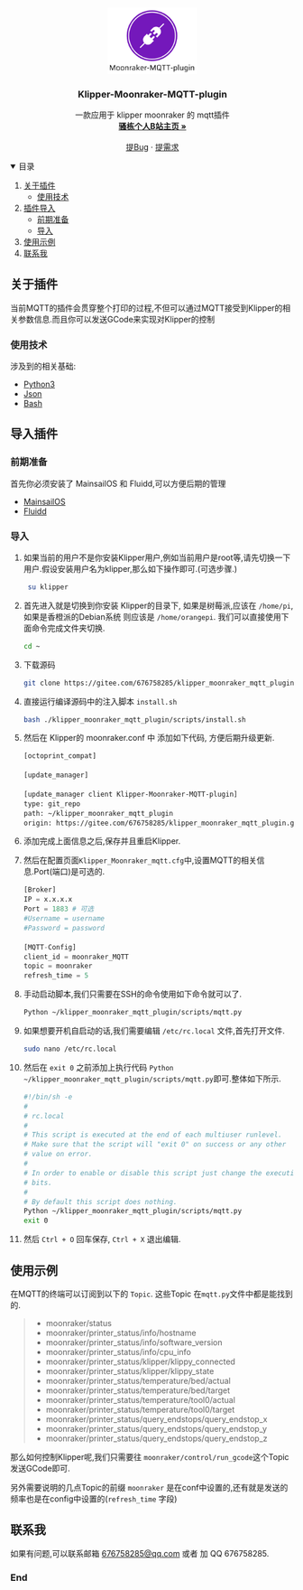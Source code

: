 <!-- PROJECT LOGO -->
<br />
<p align="center">
  <a href="https://github.com/SuperKohl/Moonraker-MQTT-plugin">
    <img src="https://github.com/SuperKohl/Moonraker-MQTT-plugin/blob/master/images/logo.PNG" alt="Logo" width="158,5" height="116.6">
  </a>

  <h3 align="center">Klipper-Moonraker-MQTT-plugin</h3>

  <p align="center">
    一款应用于 klipper moonraker 的 mqtt插件
    <br />
    <a href="https://space.bilibili.com/123363171?spm_id_from=333.337.0.0"><strong>骚栋个人B站主页 »</strong></a>
    <br />
    <br />
    <a href="https://gitee.com/676758285/klipper_moonraker_mqtt_plugin/issues">提Bug</a>
    ·
    <a href="https://gitee.com/676758285/klipper_moonraker_mqtt_plugin/issues">提需求</a>
  </p>
</p>


<!-- 目录 -->
<details open="open">
  <summary>目录</summary>
  <ol>
    <li>
      <a href="#关于插件">关于插件</a>
      <ul>
        <li><a href="#使用技术">使用技术</a></li>
      </ul>
    </li>
    <li>
      <a href="#导入插件">插件导入</a>
      <ul>
        <li><a href="#前期准备">前期准备</a></li>
        <li><a href="#导入">导入</a></li>
      </ul>
    </li>
    <li><a href="#使用示例">使用示例</a></li>
    <li><a href="#联系我">联系我</a></li>

  </ol>
</details>



<!-- About-Project -->
## 关于插件

当前MQTT的插件会贯穿整个打印的过程,不但可以通过MQTT接受到Klipper的相关参数信息.而且你可以发送GCode来实现对Klipper的控制

### 使用技术

涉及到的相关基础:
* [Python3](https://www.python.org/)
* [Json](https://www.json.org/)
* [Bash](https://www.gnu.org/software/bash/)

<!-- Import -->
## 导入插件

### 前期准备

首先你必须安装了 MainsailOS 和 Fluidd,可以方便后期的管理
* [MainsailOS](https://github.com/meteyou/mainsail)
* [Fluidd](https://github.com/cadriel/fluidd)

### 导入

1. 如果当前的用户不是你安装Klipper用户,例如当前用户是root等,请先切换一下用户.假设安装用户名为klipper,那么如下操作即可.(可选步骤.)

   ```sh
    su klipper
   ```
2. 首先进入就是切换到你安装 Klipper的目录下, 如果是树莓派,应该在 `/home/pi`,如果是香橙派的Debian系统 则应该是 `/home/orangepi`. 我们可以直接使用下面命令完成文件夹切换.

   ```sh
   cd ~
   ```
3. 下载源码
    ```sh
   git clone https://gitee.com/676758285/klipper_moonraker_mqtt_plugin.git
   ```
4. 直接运行编译源码中的注入脚本 `install.sh`
	```sh
   bash ./klipper_moonraker_mqtt_plugin/scripts/install.sh
   ```

5. 然后在 Klipper的 moonraker.conf 中 添加如下代码, 方便后期升级更新.


	```sh
    [octoprint_compat]

    [update_manager]

    [update_manager client Klipper-Moonraker-MQTT-plugin]
    type: git_repo
    path: ~/klipper_moonraker_mqtt_plugin
    origin: https://gitee.com/676758285/klipper_moonraker_mqtt_plugin.git
    ```

6. 添加完成上面信息之后,保存并且重启Klipper.
7. 然后在配置页面`Klipper_Moonraker_mqtt.cfg`中,设置MQTT的相关信息.Port(端口)是可选的.

	``` Python
    [Broker]
    IP = x.x.x.x
    Port = 1883 # 可选
    #Username = username
    #Password = password

    [MQTT-Config]
    client_id = moonraker_MQTT
    topic = moonraker
    refresh_time = 5
    ```

8. 手动启动脚本,我们只需要在SSH的命令使用如下命令就可以了.

	``` sh
    Python ~/klipper_moonraker_mqtt_plugin/scripts/mqtt.py
    ```


9. 如果想要开机自启动的话,我们需要编辑 `/etc/rc.local` 文件,首先打开文件.

	``` sh
    sudo nano /etc/rc.local
    ```
10. 然后在 `exit 0` 之前添加上执行代码 `Python ~/klipper_moonraker_mqtt_plugin/scripts/mqtt.py`即可.整体如下所示.

	``` sh
    #!/bin/sh -e
    #
    # rc.local
    #
    # This script is executed at the end of each multiuser runlevel.
    # Make sure that the script will "exit 0" on success or any other
    # value on error.
    #
    # In order to enable or disable this script just change the execution
    # bits.
    #
    # By default this script does nothing.
    Python ~/klipper_moonraker_mqtt_plugin/scripts/mqtt.py
    exit 0
    ```
11. 然后 `Ctrl + O` 回车保存, `Ctrl + X` 退出编辑.

<!-- 使用 -->
## 使用示例

在MQTT的终端可以订阅到以下的 `Topic`. 这些Topic 在`mqtt.py`文件中都是能找到的.

> * moonraker/status
> * moonraker/printer_status/info/hostname
> * moonraker/printer_status/info/software_version
> * moonraker/printer_status/info/cpu_info
> * moonraker/printer_status/klipper/klippy_connected
> * moonraker/printer_status/klipper/klippy_state
> * moonraker/printer_status/temperature/bed/actual
> * moonraker/printer_status/temperature/bed/target
> * moonraker/printer_status/temperature/tool0/actual
> * moonraker/printer_status/temperature/tool0/target
> * moonraker/printer_status/query_endstops/query_endstop_x
> * moonraker/printer_status/query_endstops/query_endstop_y
> * moonraker/printer_status/query_endstops/query_endstop_z

那么如何控制Klipper呢,我们只需要往 `moonraker/control/run_gcode`这个Topic 发送GCode即可.

另外需要说明的几点Topic的前缀 `moonraker` 是在conf中设置的,还有就是发送的频率也是在config中设置的(`refresh_time` 字段)

<!-- 使用 -->
## 联系我

如果有问题,可以联系邮箱 676758285@qq.com 或者 加 QQ 676758285.



### End